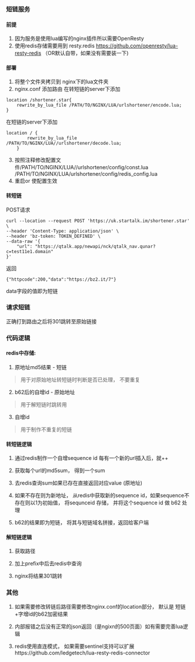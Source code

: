 

### 短链服务
#### 前提
1. 因为服务是使用lua编写的nginx插件所以需要OpenResty
2. 使用redis存储需要用到 resty.redis https://github.com/openresty/lua-resty-redis （OR默认自带，如果没有需要装一下)

#### 部署
1. 将整个文件夹拷贝到 nginx下的lua文件夹
2. nginx.conf 添加路由
在转短链的server下添加
```
location /shortener.star{
    rewrite_by_lua_file /PATH/TO/NGINX/LUA/urlshortener/encode.lua;
}
```
在短链的server下添加
```
location / {
        rewrite_by_lua_file /PATH/TO/NGINX/LUA//urlshortener/decode.lua;
    }
```
3. 按照注释修改配置文件/PATH/TO/NGINX/LUA//urlshortener/config/const.lua /PATH/TO/NGINX/LUA/urlshortener/config/redis_config.lua 
4. 重启or 使配置生效 

#### 转短链
POST请求
```
curl --location --request POST 'https://uk.startalk.im/shortener.star' \
--header 'Content-Type: application/json' \
--header 'bz-token: TOKEN_DEFINED' \
--data-raw '{
    "url": "https://qtalk.app/newapi/nck/qtalk_nav.qunar?c=test11e1.domain"
}'
```
返回 
```
{"httpcode":200,"data":"https://bz2.it/7"}
```
data字段的值即为短链

### 请求短链
正确打到路由之后将301跳转至原始链接





### 代码逻辑
#### redis中存储: 

1. 原地址md5结果 - 短链
 >用于对原始地址转短链时判断是否已处理， 不要重复
2. b62后的自增id - 原始地址
 >用于解短链时跳转用
3. 自增id
 >用于制作不重复的短链

#### 转短链逻辑
1. 通过redis制作一个自增sequence id 每有一个新的url插入后，就++

2. 获取每个url的md5sum， 得到一个sum

3. 去redis查询sum如果已存在直接返回对应value (原地址)

4. 如果不存在则为新地址， 从redis中获取新的sequence id，如果sequence不存在则以1为初始值， 将sequnceid 存储， 并将这个sequence id 做 b62 处理

5. b62的结果即为短链， 将其与短链域名拼接，返回给客户端

#### 解短链逻辑

1. 获取路径

2. 加上prefix中后去redis中查询

3. nginx将结果301跳转

### 其他

1. 如果需要修改转链后路径需要修改nginx.conf的location部分， 默认是 短链+字增id的b62加密结果

2. 内部报错之后没有正常的json返回（是ngixn的500页面）如有需要完善lua逻辑

3. redis使用直连模式， 如果需要sentinel支持可以扩展https://github.com/ledgetech/lua-resty-redis-connector